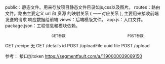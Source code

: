 public：静态文件。用来存放项目静态文件目录如js,css以及图片。
routes：路由文件。路由主要定义 url 和 资源 的映射关系 ( 一一对应关系 ),
主要用来接收前端发送的请求 响应数据给前端
views：后端模版文件。
app.js：入口文件。
package.json：工程信息和模块依赖。

                         GET参数                            POST参数
GET   /recipe           无
GET   /details          id
POST  /uploadFile                                          uuid file
POST  /upload                                               






参考：
接口加token  https://segmentfault.com/a/1190000039069150
















